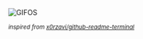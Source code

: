 <div align="justify">
<picture>
    <source media="(prefers-color-scheme: dark)" srcset="https://i.ibb.co/Tx4Dh7Bm/output-gif.gif">
    <source media="(prefers-color-scheme: light)" srcset="https://i.ibb.co/Tx4Dh7Bm/output-gif.gif">
    <img alt="GIFOS" src="https://i.ibb.co/Tx4Dh7Bm/output-gif.gif">
</picture>

<sub><i>inspired from [x0rzavi/github-readme-terminal](https://github.com/x0rzavi/github-readme-terminal)</i></sub>

</div>

<!-- Image deletion URL: https://ibb.co/5grXcSWB/c59f976896f9bfb59fabd18ff3e35de2 -->